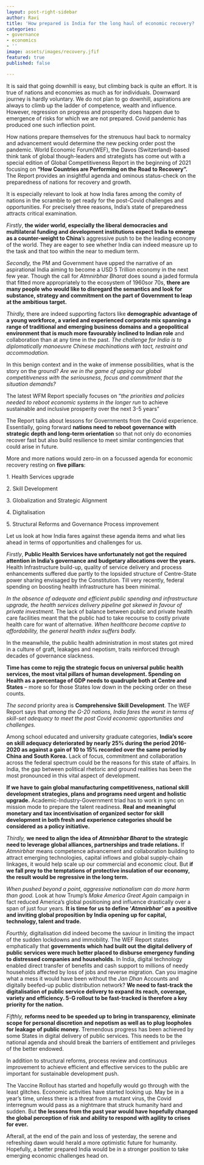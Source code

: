 ```yaml
---
layout: post-right-sidebar
author: Ravi
title: 'How prepared is India for the long haul of economic recovery? '
categories:
- governance
- economics
- ''
image: assets/images/recovery.jfif
featured: true
published: false

---
```

It is said that going downhill is easy, but climbing back is quite an effort. It is true of nations and economies as much as for individuals. Downward journey is hardly voluntary. We do not plan to go downhill, aspirations are always to climb up the ladder of competence, wealth and influence. However, regression on progress and prosperity does happen due to emergence of risks for which we are not prepared. Covid pandemic has produced one such inflection point.

How nations prepare themselves for the strenuous haul back to normalcy and advancement would determine the new pecking order post the pandemic. World Economic Forum(WEF), the Davos (Switzerland)-based think tank of global though-leaders and strategists has come out with a special edition of Global Competitiveness Report in the beginning of 2021 focusing on **“How Countries are Performing on the Road to Recovery”.** The Report provides an insightful agenda and ominous status-check on the preparedness of nations for recovery and growth.

It is especially relevant to look at how India fares among the comity of nations in the scramble to get ready for the post-Covid challenges and opportunities. For precisely three reasons, India’s state of preparedness attracts critical examination.

_Firstly_, **the wider world, especially the liberal democracies and multilateral funding and development institutions expect India to emerge as a counter-weight to China**’s aggressive push to be the leading economy of the world. They are eager to see whether India can indeed measure up to the task and that too within the near to medium term.

_Secondly,_ the PM and Government have upped the narrative of an aspirational India aiming to become a USD 5 Trillion economy in the next few year. Though the call for _Atmnirbhar Bharat_ does sound a jaded formula that fitted more appropriately to the ecosystem of 1960sor 70s, **there are many people who would like to disregard the semantics and look for substance, strategy and commitment on the part of Government to leap at the ambitious target.**

_Thirdly,_ there are indeed supporting factors like **demographic advantage of a young workforce, a varied and experienced corporate mix spanning a range of traditional and emerging business domains and a geopolitical environment that is much more favourably inclined to Indian role** and collaboration than at any time in the past. _The challenge for India is to diplomatically manoeuvre Chinese machinations with tact, restraint and accommodation._

In this benign context and in the wake of immense possibilities, what is the story on the ground? _Are we in the game of upping our global competitiveness with the seriousness, focus and commitment that the situation demands?_

The latest WFM Report specially focuses on “_the priorities and policies needed to reboot economic systems in the longer run_ to achieve sustainable and inclusive prosperity over the next 3-5 years”

The Report talks about lessons for Governments from the Covid experience. Essentially, going forward **nations need to reboot governance with strategic depth and long-term orientation** so that not only do economies recover fast but also build resilience to meet similar contingencies that could arise in future.

More and more nations would zero-in on a focussed agenda for economic recovery resting on **five pillars**:

1\. Health Services upgrade

2\. Skill Development

3\. Globalization and Strategic Alignment

4\. Digitalisation

5\. Structural Reforms and Governance Process improvement

Let us look at how India fares against these agenda items and what lies ahead in terms of opportunities and challenges for us.

_Firstly_, **Public Health Services have unfortunately not got the required attention in India’s governance and budgetary allocations over the years.** Health Infrastructure build-up, quality of service delivery and process enhancements suffered due partly to the lopsided structure of Centre-State power sharing envisaged by the Constitution. Till very recently, federal spending on boosting health infrastructure has been minimal.

_In the absence of adequate and efficient public spending and infrastructure upgrade, the health services delivery pipeline got skewed in favour of private investment._ The lack of balance between public and private health care facilities meant that the public had to take recourse to costly private health care for want of alternative. _When healthcare become captive to affordability, the general health index suffers badly._

In the meanwhile, the public health administration in most states got mired in a culture of graft, leakages and nepotism, traits reinforced through decades of governance slackness.

**Time has come to rejig the strategic focus on universal public health services, the most vital pillars of human development. Spending on Health as a percentage of GDP needs to quadruple both at Centre and States** – more so for those States low down in the pecking order on these counts.

_The second_ priority area is **Comprehensive Skill Development**. The WEF Report says that _among the G-20 nations, India fares the worst in terms of skill-set adequacy to meet the post Covid economic opportunities and challenges._

Among school educated and university graduate categories, **India’s score on skill adequacy deteriorated by nearly 25% during the period 2016-2020 as against a gain of 10 to 15% recorded over the same period by China and South Korea.** Lack of focus, commitment and collaboration across the federal spectrum could be the reasons for this state of affairs. In India, the gap between political rhetoric and ground realities has been the most pronounced in this vital aspect of development.

**If we have to gain global manufacturing competitiveness, national skill development strategies, plans and programs need urgent and holistic upgrade.** Academic-Industry-Government triad has to work in sync on mission mode to prepare the talent readiness. **Real and meaningful monetary and tax incentivisation of organized sector for skill development in both fresh and experience categories should be considered as a policy initiative.**

_Thirdly,_ **we need to align the idea of _Atmnirbhar Bharat_ to the strategic need to leverage global alliances, partnerships and trade relations.** If _Atmnirbhar_ means competence advancement and collaboration building to attract emerging technologies, capital inflows and global supply-chain linkages, it would help scale up our commercial and economic clout. But **if we fall prey to the temptations of protective insulation of our economy, the result would be regressive in the long term.**

_When pushed beyond a point, aggressive nationalism can do more harm than good._ Look at how Trump’s _Make America Great Again_ campaign in fact reduced America’s global positioning and influence drastically over a span of just four years. **It is time for us to define ‘_Atmnirbhar’ as_ a positive and inviting global proposition by India opening up for capital, technology, talent and trade.**

_Fourthly,_ digitalisation did indeed become the saviour in limiting the impact of the sudden lockdowns and immobility. The WEF Report states emphatically that **governments which had built out the digital delivery of public services were much better placed to disburse emergency funding to distressed companies and households.** In India, digital technology enabled direct transfer of benefits and cash support to millions of needy households affected by loss of jobs and reverse migration. Can you imagine what a mess it would have been without the _Jan Dhan_ Accounts and digitally beefed-up public distribution network? **We need to fast-track the digitalisation of public service delivery to expand its reach, coverage, variety and efficiency. 5-G rollout to be fast-tracked is therefore a key priority for the nation.**

_Fifthly,_ **reforms need to be speeded up to bring in transparency, eliminate scope for personal discretion and nepotism as well as to plug loopholes for leakage of public money.** Tremendous progress has been achieved by some States in digital delivery of public services. This needs to be the national agenda and should break the barriers of entitlement and privileges of the better endowed.

In addition to structural reforms, process review and continuous improvement to achieve efficient and effective services to the public are important for sustainable development push.

The Vaccine Rollout has started and hopefully would go through with the least glitches. Economic activities have started looking up. May be in a year’s time, unless there is a threat from a mutant virus, the Covid interregnum would pass as a nightmare that struck humanity hard and sudden. But **the lessons from the past year would have hopefully changed the global perception of risk and ability to respond with agility to crises for ever.**

Afterall, at the end of the pain and loss of yesterday, the serene and refreshing dawn would herald a more optimistic future for humanity. Hopefully, a better prepared India would be in a stronger position to take emerging economic challenges head on.